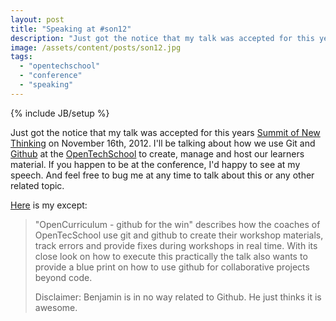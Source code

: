 ```yaml
---
layout: post
title: "Speaking at #son12"
description: "Just got the notice that my talk was accepted for this years [Summit of New Thinking]() on November 16th, 2012. I'll be talking about how we use Git and [Github](https://github.com) at the [OpenTechSchool](http://www.opentechschool.org) to create, manage and host our learners material. If you happen to be at the conference, I'd happy to see at my speech. And feel free to bug me at any time to talk about this or any other related topic."
image: /assets/content/posts/son12.jpg
tags: 
  - "opentechschool"
  - "conference"
  - "speaking"
---
```

{% include JB/setup %}

Just got the notice that my talk was accepted for this years [Summit of New Thinking]() on November 16th, 2012. I'll be talking about how we use Git and [Github](https://github.com) at the [OpenTechSchool](http://www.opentechschool.org) to create, manage and host our learners material. If you happen to be at the conference, I'd happy to see at my speech. And feel free to bug me at any time to talk about this or any other related topic.

[Here](http://open-strategies.de/sessions/opencurriculum-github-for-the-win) is my except:

> "OpenCurriculum - github for the win" describes how the coaches of OpenTecSchool use git and github to create their workshop materials, track errors and provide fixes during workshops in real time. With its close look on how to execute this practically the talk also wants to provide a blue print on how to use github for collaborative projects beyond code.
>
> Disclaimer: Benjamin is in no way related to Github. He just thinks it is awesome.
